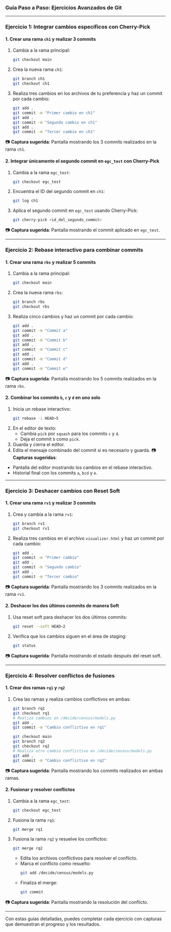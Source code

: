 ### Guía Paso a Paso: Ejercicios Avanzados de Git

---

### **Ejercicio 1: Integrar cambios específicos con Cherry-Pick**

#### **1. Crear una rama `ch1` y realizar 3 commits**
1. Cambia a la rama principal:
   ```bash
   git checkout main
   ```
2. Crea la nueva rama `ch1`:
   ```bash
   git branch ch1
   git checkout ch1
   ```
3. Realiza tres cambios en los archivos de tu preferencia y haz un commit por cada cambio:
   ```bash
   git add .
   git commit -m "Primer cambio en ch1"
   git add .
   git commit -m "Segundo cambio en ch1"
   git add .
   git commit -m "Tercer cambio en ch1"
   ```
📷 **Captura sugerida**: Pantalla mostrando los 3 commits realizados en la rama `ch1`.

#### **2. Integrar únicamente el segundo commit en `egc_test` con Cherry-Pick**
1. Cambia a la rama `egc_test`:
   ```bash
   git checkout egc_test
   ```
2. Encuentra el ID del segundo commit en `ch1`:
   ```bash
   git log ch1
   ```
3. Aplica el segundo commit en `egc_test` usando Cherry-Pick:
   ```bash
   git cherry-pick <id_del_segundo_commit>
   ```
📷 **Captura sugerida**: Pantalla mostrando el commit aplicado en `egc_test`.

---

### **Ejercicio 2: Rebase interactivo para combinar commits**

#### **1. Crear una rama `rbs` y realizar 5 commits**
1. Cambia a la rama principal:
   ```bash
   git checkout main
   ```
2. Crea la nueva rama `rbs`:
   ```bash
   git branch rbs
   git checkout rbs
   ```
3. Realiza cinco cambios y haz un commit por cada cambio:
   ```bash
   git add .
   git commit -m "Commit a"
   git add .
   git commit -m "Commit b"
   git add .
   git commit -m "Commit c"
   git add .
   git commit -m "Commit d"
   git add .
   git commit -m "Commit e"
   ```
📷 **Captura sugerida**: Pantalla mostrando los 5 commits realizados en la rama `rbs`.

#### **2. Combinar los commits `b`, `c` y `d` en uno solo**
1. Inicia un rebase interactivo:
   ```bash
   git rebase -i HEAD~5
   ```
2. En el editor de texto:
   - Cambia `pick` por `squash` para los commits `c` y `d`.
   - Deja el commit `b` como `pick`.
3. Guarda y cierra el editor.
4. Edita el mensaje combinado del commit si es necesario y guarda.
📷 **Capturas sugeridas**:
- Pantalla del editor mostrando los cambios en el rebase interactivo.
- Historial final con los commits `a`, `bcd` y `e`.

---

### **Ejercicio 3: Deshacer cambios con Reset Soft**

#### **1. Crear una rama `rv1` y realizar 3 commits**
1. Crea y cambia a la rama `rv1`:
   ```bash
   git branch rv1
   git checkout rv1
   ```
2. Realiza tres cambios en el archivo `visualizer.html` y haz un commit por cada cambio:
   ```bash
   git add .
   git commit -m "Primer cambio"
   git add .
   git commit -m "Segundo cambio"
   git add .
   git commit -m "Tercer cambio"
   ```
📷 **Captura sugerida**: Pantalla mostrando los 3 commits realizados en la rama `rv1`.

#### **2. Deshacer los dos últimos commits de manera Soft**
1. Usa reset soft para deshacer los dos últimos commits:
   ```bash
   git reset --soft HEAD~2
   ```
2. Verifica que los cambios siguen en el área de staging:
   ```bash
   git status
   ```
📷 **Captura sugerida**: Pantalla mostrando el estado después del reset soft.

---

### **Ejercicio 4: Resolver conflictos de fusiones**

#### **1. Crear dos ramas `rq1` y `rq2`**
1. Crea las ramas y realiza cambios conflictivos en ambas:
   ```bash
   git branch rq1
   git checkout rq1
   # Realiza cambios en /decide/census/models.py
   git add .
   git commit -m "Cambio conflictivo en rq1"

   git checkout main
   git branch rq2
   git checkout rq2
   # Realiza otro cambio conflictivo en /decide/census/models.py
   git add .
   git commit -m "Cambio conflictivo en rq2"
   ```
📷 **Captura sugerida**: Pantalla mostrando los commits realizados en ambas ramas.

#### **2. Fusionar y resolver conflictos**
1. Cambia a la rama `egc_test`:
   ```bash
   git checkout egc_test
   ```
2. Fusiona la rama `rq1`:
   ```bash
   git merge rq1
   ```
3. Fusiona la rama `rq2` y resuelve los conflictos:
   ```bash
   git merge rq2
   ```
   - Edita los archivos conflictivos para resolver el conflicto.
   - Marca el conflicto como resuelto:
     ```bash
     git add /decide/census/models.py
     ```
   - Finaliza el merge:
     ```bash
     git commit
     ```
📷 **Captura sugerida**: Pantalla mostrando la resolución del conflicto.

---

Con estas guías detalladas, puedes completar cada ejercicio con capturas que demuestran el progreso y los resultados.

